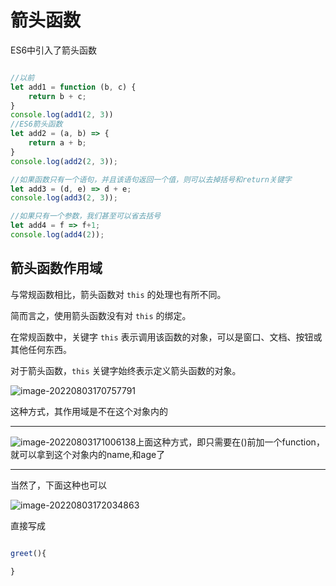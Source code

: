 # 箭头函数

ES6中引入了箭头函数

```javascript

//以前
let add1 = function (b, c) {
    return b + c;
}
console.log(add1(2, 3))
//ES6箭头函数
let add2 = (a, b) => {
    return a + b;
}
console.log(add2(2, 3));

//如果函数只有一个语句，并且该语句返回一个值，则可以去掉括号和return关键字
let add3 = (d, e) => d + e;
console.log(add3(2, 3));

//如果只有一个参数，我们甚至可以省去括号
let add4 = f => f+1;
console.log(add4(2));
```



## 箭头函数作用域

与常规函数相比，箭头函数对 `this` 的处理也有所不同。

简而言之，使用箭头函数没有对 `this` 的绑定。

在常规函数中，关键字 `this` 表示调用该函数的对象，可以是窗口、文档、按钮或其他任何东西。

对于箭头函数，`this` 关键字始终表示定义箭头函数的对象。

![image-20220803170757791](https://static.meowrain.cn/i/2022/08/03/s8xrs3-3.png)

这种方式，其作用域是不在这个对象内的

---



![image-20220803171006138](https://static.meowrain.cn/i/2022/08/03/sa4nqc-3.png)上面这种方式，即只需要在()前加一个function，就可以拿到这个对象内的name,和age了



---

当然了，下面这种也可以

![image-20220803172034863](https://static.meowrain.cn/i/2022/08/03/sg8wty-3.png)

直接写成

```javascript

greet(){

}
```

